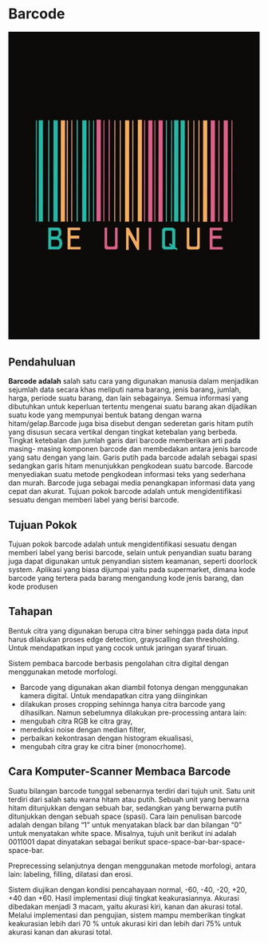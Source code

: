 # Barcode

![gambar barcode](/barcode.jpeg)
## Pendahuluan
**Barcode adalah** salah satu cara yang digunakan manusia dalam menjadikan sejumlah data secara khas meliputi nama barang, jenis barang, jumlah, harga, periode suatu barang, dan lain sebagainya. Semua informasi yang dibutuhkan untuk keperluan tertentu mengenai suatu barang akan dijadikan suatu kode yang mempunyai bentuk batang dengan warna hitam/gelap.Barcode juga bisa disebut dengan sederetan garis hitam putih yang disusun secara vertikal dengan tingkat ketebalan yang berbeda. Tingkat ketebalan dan jumlah garis dari barcode memberikan arti pada masing- masing komponen barcode dan membedakan antara jenis barcode yang satu dengan yang lain. Garis putih pada barcode adalah sebagai spasi sedangkan garis hitam menunjukkan pengkodean suatu barcode. Barcode menyediakan suatu metode pengkodean informasi teks yang sederhana dan murah. Barcode juga sebagai media penangkapan informasi data yang cepat dan akurat. Tujuan pokok barcode adalah untuk mengidentifikasi sesuatu dengan memberi label yang berisi barcode.

## Tujuan Pokok
Tujuan pokok barcode adalah untuk mengidentifikasi sesuatu dengan memberi label yang berisi barcode, selain untuk penyandian suatu barang juga dapat digunakan untuk penyandian sistem keamanan, seperti doorlock system. Aplikasi yang biasa dijumpai yaitu pada supermarket, dimana kode barcode yang tertera pada barang mengandung kode jenis barang, dan kode produsen

## Tahapan
Bentuk citra yang digunakan berupa citra biner sehingga pada data input harus dilakukan proses edge detection, grayscalling dan thresholding. Untuk mendapatkan input yang cocok untuk jaringan syaraf tiruan.

Sistem pembaca barcode berbasis pengolahan citra digital dengan menggunakan metode morfologi. 
- Barcode yang digunakan akan diambil fotonya dengan menggunakan kamera digital. Untuk mendapatkan citra yang diinginkan 
- dilakukan proses cropping sehinnga hanya citra barcode yang dihasilkan. 
Namun sebelumnya dilakukan pre-processing antara lain: 
- mengubah citra RGB ke citra gray, 
- mereduksi noise dengan median filter, 
- perbaikan kekontrasan dengan histogram ekualisasi, 
- mengubah citra gray ke citra biner (monocrhome). 

## Cara Komputer-Scanner Membaca Barcode
Suatu bilangan barcode tunggal sebenarnya terdiri dari tujuh unit. Satu unit terdiri dari salah satu warna hitam atau putih. Sebuah unit yang berwarna hitam ditunjukkan dengan sebuah bar, sedangkan yang berwarna putih ditunjukkan dengan sebuah space (spasi). Cara lain penulisan barcode adalah dengan bilang “1” untuk menyatakan black bar dan bilangan “0” untuk menyatakan white space. Misalnya, tujuh unit berikut ini adalah 0011001 dapat dinyatakan sebagai berikut space-space-bar-bar-space-space-bar.




Preprecessing selanjutnya dengan menggunakan metode morfologi, antara lain: labeling, filling, dilatasi dan erosi.

Sistem diujikan dengan kondisi pencahayaan normal, -60, -40, -20, +20, +40 dan +60. Hasil implementasi diuji tingkat keakurasiannya. Akurasi dibedakan menjadi 3 macam, yaitu akurasi kiri, kanan dan akurasi total. Melalui implementasi dan pengujian, sistem mampu memberikan tingkat keakurasian lebih dari 70 % untuk akurasi kiri dan lebih dari 75% untuk akurasi kanan dan akurasi total.
